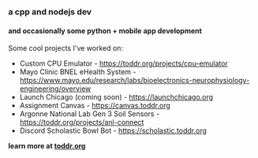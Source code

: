### a cpp and nodejs dev
#### and occasionally some python + mobile app development

Some cool projects I've worked on:

* Custom CPU Emulator - https://toddr.org/projects/cpu-emulator
* Mayo Clinic BNEL eHealth System - https://www.mayo.edu/research/labs/bioelectronics-neurophysiology-engineering/overview
* Launch Chicago (coming soon) - https://launchchicago.org
* Assignment Canvas - https://canvas.toddr.org
* Argonne National Lab Gen 3 Soil Sensors - https://toddr.org/projects/anl-connect
* Discord Scholastic Bowl Bot - https://scholastic.toddr.org

**learn more at [toddr.org](https://toddr.org)**

